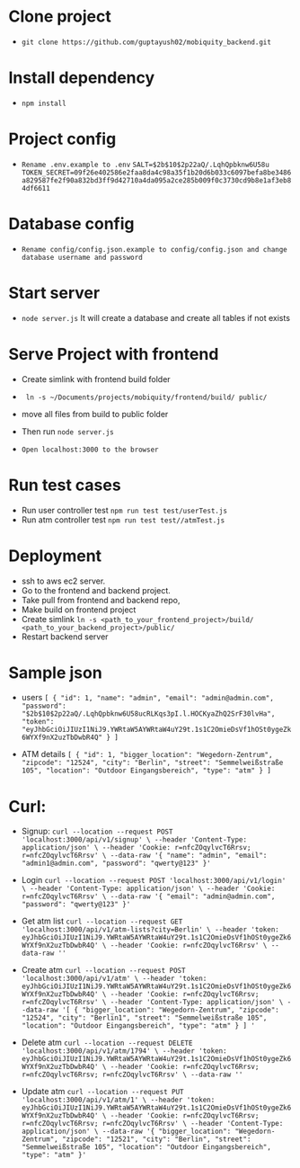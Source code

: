 # Clone project
- `git clone https://github.com/guptayush02/mobiquity_backend.git`

# Install dependency
- `npm install`

# Project config
- `Rename .env.example to .env`
`SALT=$2b$10$2p22aQ/.LqhQpbknw6U58u
TOKEN_SECRET=09f26e402586e2faa8da4c98a35f1b20d6b033c6097befa8be3486a829587fe2f90a832bd3ff9d42710a4da095a2ce285b009f0c3730cd9b8e1af3eb84df6611`

# Database config
- `Rename config/config.json.example to config/config.json and change database username and password`

# Start server
- `node server.js` 
It will create a database and create all tables if not exists

# Serve Project with frontend
- Create simlink with frontend build folder
- ` ln -s ~/Documents/projects/mobiquity/frontend/build/ public/`
- move all files from build to public folder
- Then run `node server.js`

- `Open localhost:3000 to the browser`

# Run test cases
- Run user controller test `npm run test test/userTest.js`
- Run atm controller test `npm run test test//atmTest.js`


# Deployment
- ssh to aws ec2 server.
- Go to the frontend and backend project.
- Take pull from frontend and backend repo,
- Make build on frontend project
- Create simlink `ln -s <path_to_your_frontend_project>/build/ <path_to_your_backend_project>/public/`
- Restart backend server

# Sample json
- users
`
[
  {
    "id": 1,
    "name": "admin",
    "email": "admin@admin.com",
    "password": "$2b$10$2p22aQ/.LqhQpbknw6U58ucRLKqs3pI.l.HOCKyaZhQ2SrF30lvHa",
    "token": "eyJhbGciOiJIUzI1NiJ9.YWRtaW5AYWRtaW4uY29t.1s1C2OmieDsVf1hOSt0ygeZk6WYXf9nX2uzTbDwbR4Q"
  }
]
`

- ATM details
`
[
  {
    "id": 1,
    "bigger_location": "Wegedorn-Zentrum",
    "zipcode": "12524",
    "city": "Berlin",
    "street": "Semmelweißstraße 105",
    "location": "Outdoor Eingangsbereich",
    "type": "atm"
  }
]
`


# Curl:
- Signup:
`
curl --location --request POST 'localhost:3000/api/v1/signup' \
--header 'Content-Type: application/json' \
--header 'Cookie: r=nfcZOqylvcT6Rrsv; r=nfcZOqylvcT6Rrsv' \
--data-raw '{
    "name": "admin",
    "email": "admin1@admin.com",
    "password": "qwerty@123"
}'
`

- Login
`
curl --location --request POST 'localhost:3000/api/v1/login' \
--header 'Content-Type: application/json' \
--header 'Cookie: r=nfcZOqylvcT6Rrsv' \
--data-raw '{
    "email": "admin@admin.com",
    "password": "qwerty@123"
}'
`

- Get atm list
`
curl --location --request GET 'localhost:3000/api/v1/atm-lists?city=Berlin' \
--header 'token: eyJhbGciOiJIUzI1NiJ9.YWRtaW5AYWRtaW4uY29t.1s1C2OmieDsVf1hOSt0ygeZk6WYXf9nX2uzTbDwbR4Q' \
--header 'Cookie: r=nfcZOqylvcT6Rrsv' \
--data-raw ''
`

- Create atm
`
curl --location --request POST 'localhost:3000/api/v1/atm' \
--header 'token: eyJhbGciOiJIUzI1NiJ9.YWRtaW5AYWRtaW4uY29t.1s1C2OmieDsVf1hOSt0ygeZk6WYXf9nX2uzTbDwbR4Q' \
--header 'Cookie: r=nfcZOqylvcT6Rrsv; r=nfcZOqylvcT6Rrsv' \
--header 'Content-Type: application/json' \
--data-raw '[
  {
    "bigger_location": "Wegedorn-Zentrum",
    "zipcode": "12524",
    "city": "Berlin1",
    "street": "Semmelweißstraße 105",
    "location": "Outdoor Eingangsbereich",
    "type": "atm"
  }
]
'
`

- Delete atm
`
curl --location --request DELETE 'localhost:3000/api/v1/atm/1794' \
--header 'token: eyJhbGciOiJIUzI1NiJ9.YWRtaW5AYWRtaW4uY29t.1s1C2OmieDsVf1hOSt0ygeZk6WYXf9nX2uzTbDwbR4Q' \
--header 'Cookie: r=nfcZOqylvcT6Rrsv; r=nfcZOqylvcT6Rrsv; r=nfcZOqylvcT6Rrsv' \
--data-raw ''
`

- Update atm
`
curl --location --request PUT 'localhost:3000/api/v1/atm/1' \
--header 'token: eyJhbGciOiJIUzI1NiJ9.YWRtaW5AYWRtaW4uY29t.1s1C2OmieDsVf1hOSt0ygeZk6WYXf9nX2uzTbDwbR4Q' \
--header 'Cookie: r=nfcZOqylvcT6Rrsv; r=nfcZOqylvcT6Rrsv; r=nfcZOqylvcT6Rrsv' \
--header 'Content-Type: application/json' \
--data-raw '{
    "bigger_location": "Wegedorn-Zentrum",
    "zipcode": "12521",
    "city": "Berlin",
    "street": "Semmelweißstraße 105",
    "location": "Outdoor Eingangsbereich",
    "type": "atm"
}'
`
